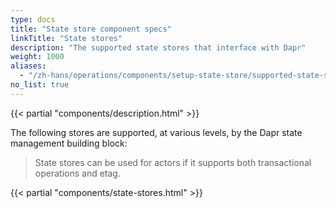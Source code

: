 ```yaml
---
type: docs
title: "State store component specs"
linkTitle: "State stores"
description: "The supported state stores that interface with Dapr"
weight: 1000
aliases:
  - "/zh-hans/operations/components/setup-state-store/supported-state-stores/"
no_list: true
---
```


{{< partial "components/description.html" >}}

The following stores are supported, at various levels, by the Dapr state management building block:

> State stores can be used for actors if it supports both transactional operations and etag.


{{< partial "components/state-stores.html" >}}
